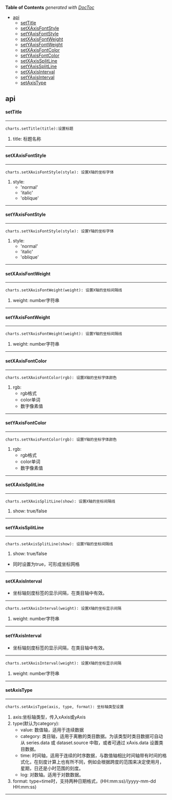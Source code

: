 <!-- START doctoc generated TOC please keep comment here to allow auto update -->
<!-- DON'T EDIT THIS SECTION, INSTEAD RE-RUN doctoc TO UPDATE -->
**Table of Contents**  *generated with [DocToc](https://github.com/thlorenz/doctoc)*

- [api](#api)
    - [setTitle](#settitle)
    - [setXAxisFontStyle](#setxaxisfontstyle)
    - [setYAxisFontStyle](#setyaxisfontstyle)
    - [setXAxisFontWeight](#setxaxisfontweight)
    - [setYAxisFontWeight](#setyaxisfontweight)
    - [setXAxisFontColor](#setxaxisfontcolor)
    - [setYAxisFontColor](#setyaxisfontcolor)
    - [setXAxisSplitLine](#setxaxissplitline)
    - [setYAxisSplitLine](#setyaxissplitline)
    - [setXAxisInterval](#setxaxisinterval)
    - [setYAxisInterval](#setyaxisinterval)
    - [setAxisType](#setaxistype)

<!-- END doctoc generated TOC please keep comment here to allow auto update -->



## api

#### setTitle
***
```charts.setTitle(title):设置标题```
1. title: 标题名称
***

#### setXAxisFontStyle
***
```charts.setXAxisFontStyle(style): 设置X轴的坐标字体```
1. style: 
    + 'normal'
    + 'italic'
    + 'oblique'
***


#### setYAxisFontStyle
***
```charts.setYAxisFontStyle(style): 设置Y轴的坐标字体```
1. style: 
    + 'normal'
    + 'italic'
    + 'oblique'
***

#### setXAxisFontWeight
***
```charts.setXAxisFontWeight(weight): 设置X轴的坐标间隔线```
1. weight: number字符串
***

#### setYAxisFontWeight
***
```charts.setYAxisFontWeight(weight): 设置Y轴的坐标间隔线```
1. weight: number字符串
***

#### setXAxisFontColor
***
```charts.setXAxisFontColor(rgb): 设置X轴的坐标字体颜色```
1. rgb: 
    + rgb格式
    + color单词
    + 数字像素值
***

#### setYAxisFontColor
***
```charts.setYAxisFontColor(rgb): 设置Y轴的坐标字体颜色```
1. rgb: 
    + rgb格式
    + color单词
    + 数字像素值
***

#### setXAxisSplitLine
***
```charts.setXAxisSplitLine(show): 设置X轴的坐标间隔线```
1. show: true/false
***

#### setYAxisSplitLine
***
```charts.setAxisSplitLine(show): 设置Y轴的坐标间隔线```
1. show: true/false

+ 同时设置为true，可形成坐标网格
***


#### setXAxisInterval
+ 坐标轴刻度标签的显示间隔，在类目轴中有效。
***
```charts.setXAxisInterval(weight): 设置X轴的坐标显示间隔```
1. weight: number字符串
***

#### setYAxisInterval
+ 坐标轴刻度标签的显示间隔，在类目轴中有效。
***
```charts.setXAxisInterval(weight): 设置X轴的坐标显示间隔```
1. weight: number字符串
***


#### setAxisType
***
```charts.setAxisType(axis, type, format): 坐标轴类型设置```

1. axis:坐标轴类型，传入xAxis或yAxis
2. type(默认为category):
    + value: 数值轴，适用于连续数据
    + category: 类目轴，适用于离散的类目数据。为该类型时类目数据可自动从 series.data 或 dataset.source 中取，或者可通过 xAxis.data 设置类目数据。
    + time: 时间轴，适用于连续的时序数据，与数值轴相比时间轴带有时间的格式化，在刻度计算上也有所不同，例如会根据跨度的范围来决定使用月，星期，日还是小时范围的刻度。
    + log: 对数轴。适用于对数数据。
3. format:  type=time时，支持两种日期格式，(HH:mm:ss)/(yyyy-mm-dd HH:mm:ss)
***






